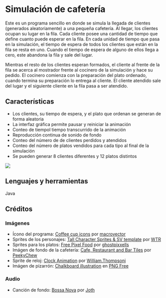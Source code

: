 # Simulación de cafetería

Este es un programa sencillo en donde se simula la llegada de clientes (generados aleatoriamente) a una pequeña cafetería.
Al llegar, los clientes ocupan su lugar en la fila. Cada cliente posee una cantidad de tiempo que define cuanto puede esperar
en la fila. En cada unidad de tiempo que pasa en la simulación, el tiempo de espera de todos los clientes que están en la fila
se resta en uno. Cuando el tiempo de espera de alguno de ellos llega a cero, este abandona la fila y sale del lugar.

Mientras el resto de los clientes esperan formados, el cliente al frente de la fila se acerca al mostrador frente al cocinero
de la simulación y hace su pedido. El cocinero comienza con la preparación del plato ordenado, cuando termina su preparación lo
entrega al cliente. El cliente atendido sale del lugar y el siguiente cliente en la fila pasa a ser atendido.

## Características
* Los clientes, su tiempo de espera, y el plato que ordenan se generan de forma aleatoria
* La interfaz gráfica permite pausar y reiniciar la animación
* Conteo de tiempol tiempo transcurrido de la animación
* Reproducción continua de sonido de fondo
* Conteo del número de de clientes perdidos y atendidos
* Conteo del número de platos vendidos para cada tipo al final de la simulación
* Se pueden generar 8 clientes diferentes y 12 platos distintos

![](pre.gif)

## Lenguajes y herramientas
Java

## Créditos
### Imágenes
* Ícono del programa: <a href="https://www.freepik.es/vector-gratis/iconos-taza-cafe_1530512.htm#query=coffe%20cup%20icons%20macrovector&position=26&from_view=search">Coffee cup icons</a> por <a href="https://www.freepik.es/macrovector">macrovector</a>
* Sprites de los personajes: <a href="https://forums.rpgmakerweb.com/index.php?threads/tall-character-sprites-sv-template.119130/">Tall Character Sprites & SV template</a> por <a href="https://forums.rpgmakerweb.com/index.php?members/wtr.156088/">WTR</a>
* Sprites para los platos: <a href="https://ghostpixxells.itch.io/pixelfood">Free Pixel Food</a> por <a href="https://itch.io/profile/ghostpixxells">ghostpixxells</a>
* Imágen de fondo de la cafetería: <a href="https://www.deviantart.com/peekychew/art/Cafe-Restaurant-and-Bar-Tiles-532856201">Cafe, Restaurant and Bar Tiles</a> por <a href="https://www.deviantart.com/peekychew">PeekyChew</a>
* Sprite de reloj: <a href="https://opengameart.org/content/lpc-clock-animation">Clock Animation</a> por <a href="https://opengameart.org/users/williamthompsonj">William.Thompsonj<a>
* Imágen de pizarrón: <a href="https://pngfree.io/blackboard-rectangle-png-8317">Chalkboard illustration</a> en <a href="https://pngfree.io/">PNG Free</a>
### Audio
* Canción de fondo: <a href="https://opengameart.org/content/bossa-nova">Bossa Nova</a> por <a href="https://opengameart.org/users/joth?page=1">Joth</a>